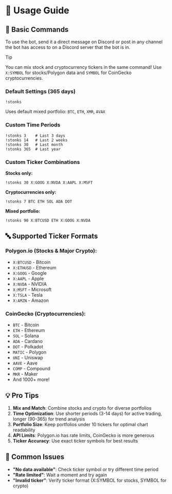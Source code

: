 # 📖 Usage Guide

## 🎯 Basic Commands

To use the bot, send it a direct message on Discord or post in any channel the bot has access to on a Discord server that the bot is in.

> [!TIP]
> You can mix stock and cryptocurrency tickers in the same command! Use `X:SYMBOL` for stocks/Polygon data and `SYMBOL` for CoinGecko cryptocurrencies.

### **Default Settings (365 days)**
```
!stonks
```
Uses default mixed portfolio: `BTC`, `ETH`, `XMR`, `AVAX`

### **Custom Time Periods**
```
!stonks 3    # Last 3 days
!stonks 14   # Last 2 weeks
!stonks 30   # Last month
!stonks 365  # Last year
```

### **Custom Ticker Combinations**

**Stocks only:**
```
!stonks 30 X:GOOG X:NVDA X:AAPL X:MSFT
```

**Cryptocurrencies only:**
```
!stonks 7 BTC ETH SOL ADA DOT
```

**Mixed portfolio:**
```
!stonks 90 X:BTCUSD ETH X:GOOG X:NVDA
```

## 🔤 Supported Ticker Formats

### **Polygon.io (Stocks & Major Crypto):**
- `X:BTCUSD` - Bitcoin
- `X:ETHUSD` - Ethereum  
- `X:GOOG` - Google
- `X:AAPL` - Apple
- `X:NVDA` - NVIDIA
- `X:MSFT` - Microsoft
- `X:TSLA` - Tesla
- `X:AMZN` - Amazon

### **CoinGecko (Cryptocurrencies):**
- `BTC` - Bitcoin
- `ETH` - Ethereum
- `SOL` - Solana
- `ADA` - Cardano
- `DOT` - Polkadot
- `MATIC` - Polygon
- `UNI` - Uniswap
- `AAVE` - Aave
- `COMP` - Compound
- `MKR` - Maker
- And 1000+ more!

## 💡 Pro Tips

1. **Mix and Match**: Combine stocks and crypto for diverse portfolios
2. **Time Optimization**: Use shorter periods (3-14 days) for active trading, longer (90-365) for trend analysis
3. **Portfolio Size**: Keep portfolios under 10 tickers for optimal chart readability
4. **API Limits**: Polygon.io has rate limits, CoinGecko is more generous
5. **Ticker Accuracy**: Use exact ticker symbols for best results

## 🚨 Common Issues

- **"No data available"**: Check ticker symbol or try different time period
- **"Rate limited"**: Wait a moment and try again
- **"Invalid ticker"**: Verify ticker format (X:SYMBOL for stocks, SYMBOL for crypto)
